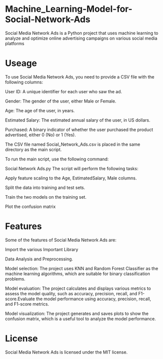 # Machine_Learning-Model-for-Social-Network-Ads
Social Media Network Ads is a Python project that uses machine learning to analyze and optimize online advertising campaigns on various social media platforms
# Useage

To use Social Media Network Ads, you need to provide a CSV file with the following columns:

User ID: A unique identifier for each user who saw the ad.

Gender: The gender of the user, either Male or Female.

Age: The age of the user, in years.

Estimated Salary: The estimated annual salary of the user, in US dollars.

Purchased: A binary indicator of whether the user purchased the product advertised, either 0 (No) or 1 (Yes).

The CSV file  named Social_Network_Ads.csv is  placed in the same directory as the main script.

To run the main script, use the following command:

Social Network Ads.py
The script will perform the following tasks:

Apply feature scaling to the Age, EstimatedSalary, Male columns.

Split the data into training and test sets.



Train the two  models on the training set.

Plot the confusion matrix

# Features

Some of the features of Social Media Network Ads are:

Import the various Important Library

Data Analysis and Preprocessing.


Model selection: The project uses KNN and Random Forest Classifier as the machine learning algorithms, which are suitable for binary classification problems.

Model evaluation: The project calculates and displays various metrics to assess the model quality, such as accuracy, precision, recall, and F1-score.Evaluate the model performance using accuracy, precision, recall, and F1-score metrics.

Model visualization: The project generates and saves plots to show the confusion matrix, which is a  useful tool to analyze the model performance.

# License

Social Media Network Ads is licensed under the MIT license.
